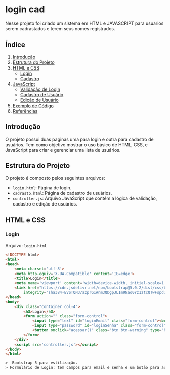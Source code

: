 # login cad

 Nesse projeto foi criado um sistema em HTML e JAVASCRIPT para usuarios serem cadrastados e terem seus nomes registrados.

 ## Índice

1. [Introdução](#introdução)
2. [Estrutura do Projeto](#estrutura-do-projeto)
3. [HTML e CSS](#html-e-css)
   - [Login](#login)
   - [Cadastro](#cadastro)
4. [JavaScript](#javascript)
   - [Validação de Login](#validação-de-login)
   - [Cadastro de Usuário](#cadastro-de-usuário)
   - [Edição de Usuário](#edição-de-usuário)
5. [Exemplo de Código](#exemplo-de-código)
6. [Referências](#referências)

## Introdução

O projeto possui duas paginas uma para login e outra para cadastro de usuários. Tem como objetivo mostrar o uso básico de HTML, CSS, e JavaScript para criar e gerenciar uma lista de usuários.

## Estrutura do Projeto

O projeto é composto pelos seguintes arquivos:
- `login.html`: Página de login.
- `cadrasto.html`: Página de cadastro de usuários.
- `controller.js`: Arquivo JavaScript que contém a lógica de validação, cadastro e edição de usuários.

## HTML e CSS

### Login

Arquivo: `login.html`

```html
<!DOCTYPE html>
<html>
<head>
    <meta charset='utf-8'>
    <meta http-equiv='X-UA-Compatible' content='IE=edge'>
    <title>Login</title>
    <meta name='viewport' content='width=device-width, initial-scale=1'>
    <link href="https://cdn.jsdelivr.net/npm/bootstrap@5.0.2/dist/css/bootstrap.min.css" rel="stylesheet"
        integrity="sha384-EVSTQN3/azprG1Anm3QDgpJLIm9Nao0Yz1ztcQTwFspd3yD65VohhpuuCOmLASjC" crossorigin="anonymous">
</head>
<body>
    <div class="container col-4">
        <h3>Login</h3>
        <form action="" class="form-control">
            <input type="text" id="loginEmail" class="form-control"><br>
            <input type="password" id="loginSenha" class="form-control"><br>
            <button onclick="acessar()" class="btn btn-warning" type="button">ACESSAR</button>
        </form>
    </div>    
    <script src='controller.js'></script>
</body>
</html>

>  Bootstrap 5 para estilização.
> Formulário de Login: tem campos para email e senha e um botão para acessar a lista.

